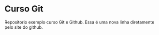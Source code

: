 # Curso Git 
 Repositorio exemplo curso Git e Github.
Essa é uma nova linha diretamente pelo site do github.
